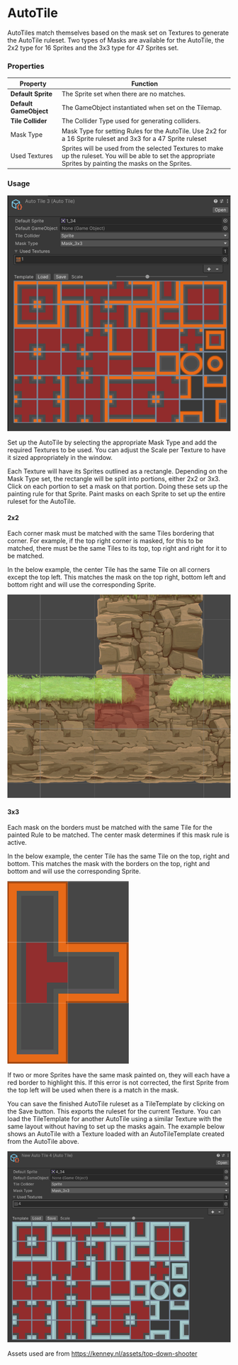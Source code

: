 # AutoTile

AutoTiles match themselves based on the mask set on Textures to generate the AutoTile ruleset. Two types of Masks are
available for the AutoTile, the 2x2 type for 16 Sprites and the 3x3 type for 47 Sprites set.

### Properties

| Property               | Function                                                                                                                                                      |
|------------------------|---------------------------------------------------------------------------------------------------------------------------------------------------------------|
| __Default Sprite__     | The Sprite set when there are no matches.                                                                                                                     |
| __Default GameObject__ | The GameObject instantiated when set on the Tilemap.                                                                                                          |
| __Tile Collider__      | The Collider Type used for generating colliders.                                                                                                              |
| Mask Type              | Mask Type for setting Rules for the AutoTile. Use 2x2 for a 16 Sprite ruleset and 3x3 for a 47 Sprite ruleset                                                 |
| Used Textures          | Sprites will be used from the selected Textures to make up the ruleset. You will be able to set the appropriate Sprites by painting the masks on the Sprites. |

### Usage

![AutoTile Editor](images/AutoTileEditor.png)

Set up the AutoTile by selecting the appropriate Mask Type and add the required Textures to be used. You can adjust the
Scale per Texture to have it sized appropriately in the window.

Each Texture will have its Sprites outlined as a rectangle. Depending on the Mask Type set, the rectangle will be split
into portions, either 2x2 or 3x3. Click on each portion to set a mask on that portion. Doing these sets up the painting
rule for that Sprite. Paint masks on each Sprite to set up the entire ruleset for the AutoTile.

#### 2x2

Each corner mask must be matched with the same Tiles bordering that corner. For example, if the top right corner is
masked, for this to be matched, there must be the same Tiles to its top, top right and right for it to be matched.

In the below example, the center Tile has the same Tile on all corners except the top left. This matches the mask on the
top right, bottom left and bottom right and will use the corresponding Sprite.

![2x2 Mask](images/2x2Mask.png)

#### 3x3

Each mask on the borders must be matched with the same Tile for the painted Rule to be matched. The center mask
determines if this mask rule is active.

In the below example, the center Tile has the same Tile on the top, right and bottom. This matches the mask with the
borders on the top, right and bottom and will use the corresponding Sprite.

![3x3 Mask](images/3x3Mask.png)

If two or more Sprites have the same mask painted on, they will each have a red border to highlight this. If this error
is not corrected, the first Sprite from the top left will be used when there is a match in the mask.

You can save the finished AutoTile ruleset as a TileTemplate by clicking on the Save button. This exports the ruleset
for the current Texture. You can load the TileTemplate for another AutoTile using a similar Texture with the same layout
without having to set up the masks again. The example below shows an AutoTile with a Texture loaded with an
AutoTileTemplate created from the AutoTile above.

![Similar Texture with loaded AutoTile Template](images/LoadAutoTileTemplate.png)

Assets used are from https://kenney.nl/assets/top-down-shooter
